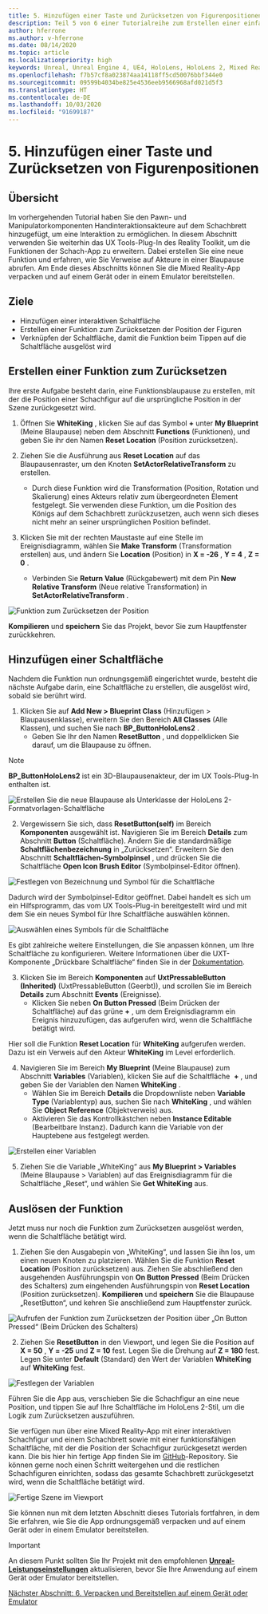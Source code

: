 ```yaml
---
title: 5. Hinzufügen einer Taste und Zurücksetzen von Figurenpositionen
description: Teil 5 von 6 einer Tutorialreihe zum Erstellen einer einfachen Schach-App mit der Unreal Engine 4 und dem UX Tools-Plug-In des Mixed Reality-Toolkits
author: hferrone
ms.author: v-hferrone
ms.date: 08/14/2020
ms.topic: article
ms.localizationpriority: high
keywords: Unreal, Unreal Engine 4, UE4, HoloLens, HoloLens 2, Mixed Reality, Tutorial, erste Schritte, MRTK, UXT, UX Tools, Dokumentation
ms.openlocfilehash: f7b57cf8a023874aa14118ff5cd50076bbf344e0
ms.sourcegitcommit: 09599b4034be825e4536eeb9566968afd021d5f3
ms.translationtype: HT
ms.contentlocale: de-DE
ms.lasthandoff: 10/03/2020
ms.locfileid: "91699187"
---
```

# <a name="5-adding-a-button--resetting-piece-locations"></a>5. Hinzufügen einer Taste und Zurücksetzen von Figurenpositionen


## <a name="overview"></a>Übersicht

Im vorhergehenden Tutorial haben Sie den Pawn- und Manipulatorkomponenten Handinteraktionsakteure auf dem Schachbrett hinzugefügt, um eine Interaktion zu ermöglichen. In diesem Abschnitt verwenden Sie weiterhin das UX Tools-Plug-In des Reality Toolkit, um die Funktionen der Schach-App zu erweitern. Dabei erstellen Sie eine neue Funktion und erfahren, wie Sie Verweise auf Akteure in einer Blaupause abrufen. Am Ende dieses Abschnitts können Sie die Mixed Reality-App verpacken und auf einem Gerät oder in einem Emulator bereitstellen.

## <a name="objectives"></a>Ziele

* Hinzufügen einer interaktiven Schaltfläche
* Erstellen einer Funktion zum Zurücksetzen der Position der Figuren
* Verknüpfen der Schaltfläche, damit die Funktion beim Tippen auf die Schaltfläche ausgelöst wird

## <a name="creating-a-reset-function"></a>Erstellen einer Funktion zum Zurücksetzen
Ihre erste Aufgabe besteht darin, eine Funktionsblaupause zu erstellen, mit der die Position einer Schachfigur auf die ursprüngliche Position in der Szene zurückgesetzt wird. 

1.  Öffnen Sie **WhiteKing** , klicken Sie auf das Symbol **+** unter **My Blueprint** (Meine Blaupause) neben dem Abschnitt **Functions** (Funktionen), und geben Sie ihr den Namen **Reset Location** (Position zurücksetzen). 

2.  Ziehen Sie die Ausführung aus **Reset Location** auf das Blaupausenraster, um den Knoten **SetActorRelativeTransform** zu erstellen. 
    * Durch diese Funktion wird die Transformation (Position, Rotation und Skalierung) eines Akteurs relativ zum übergeordneten Element festgelegt. Sie verwenden diese Funktion, um die Position des Königs auf dem Schachbrett zurückzusetzen, auch wenn sich dieses nicht mehr an seiner ursprünglichen Position befindet. 
    
3. Klicken Sie mit der rechten Maustaste auf eine Stelle im Ereignisdiagramm, wählen Sie **Make Transform** (Transformation erstellen) aus, und ändern Sie **Location** (Position) in **X = -26** , **Y = 4** , **Z = 0** .
    * Verbinden Sie **Return Value** (Rückgabewert) mit dem Pin **New Relative Transform** (Neue relative Transformation) in **SetActorRelativeTransform** . 

![Funktion zum Zurücksetzen der Position](images/unreal-uxt/5-function.PNG)

**Kompilieren** und **speichern** Sie das Projekt, bevor Sie zum Hauptfenster zurückkehren. 


## <a name="adding-a-button"></a>Hinzufügen einer Schaltfläche
Nachdem die Funktion nun ordnungsgemäß eingerichtet wurde, besteht die nächste Aufgabe darin, eine Schaltfläche zu erstellen, die ausgelöst wird, sobald sie berührt wird. 


1.  Klicken Sie auf **Add New > Blueprint Class** (Hinzufügen > Blaupausenklasse), erweitern Sie den Bereich **All Classes** (Alle Klassen), und suchen Sie nach **BP_ButtonHoloLens2** . 
    * Geben Sie Ihr den Namen **ResetButton** , und doppelklicken Sie darauf, um die Blaupause zu öffnen.

> [!NOTE]
> **BP_ButtonHoloLens2** ist ein 3D-Blaupausenakteur, der im UX Tools-Plug-In enthalten ist.

![Erstellen Sie die neue Blaupause als Unterklasse der HoloLens 2-Formatvorlagen-Schaltfläche](images/unreal-uxt/5-subclass.PNG)

2. Vergewissern Sie sich, dass **ResetButton(self)** im Bereich **Komponenten** ausgewählt ist. Navigieren Sie im Bereich **Details** zum Abschnitt **Button** (Schaltfläche). Ändern Sie die standardmäßige **Schaltflächenbezeichnung** in „Zurücksetzen“. Erweitern Sie den Abschnitt **Schaltflächen-Symbolpinsel** , und drücken Sie die Schaltfläche **Open Icon Brush Editor** (Symbolpinsel-Editor öffnen). 

![Festlegen von Bezeichnung und Symbol für die Schaltfläche](images/unreal-uxt/5-buttonconfig.PNG)

Dadurch wird der Symbolpinsel-Editor geöffnet. Dabei handelt es sich um ein Hilfsprogramm, das vom UX Tools-Plug-in bereitgestellt wird und mit dem Sie ein neues Symbol für Ihre Schaltfläche auswählen können. 

![Auswählen eines Symbols für die Schaltfläche](images/unreal-uxt/5-iconbrusheditor.PNG)

Es gibt zahlreiche weitere Einstellungen, die Sie anpassen können, um Ihre Schaltfläche zu konfigurieren. Weitere Informationen über die UXT-Komponente „Drückbare Schaltfläche“ finden Sie in der [Dokumentation](https://microsoft.github.io/MixedReality-UXTools-Unreal/version/public/0.9.x/Docs/PressableButton.html).

3. Klicken Sie im Bereich **Komponenten** auf **UxtPressableButton (Inherited)** (UxtPressableButton (Geerbt)), und scrollen Sie im Bereich **Details** zum Abschnitt **Events** (Ereignisse). 
    * Klicken Sie neben **On Button Pressed** (Beim Drücken der Schaltfläche) auf das grüne **+** , um dem Ereignisdiagramm ein Ereignis hinzuzufügen, das aufgerufen wird, wenn die Schaltfläche betätigt wird. 
    
Hier soll die Funktion **Reset Location** für **WhiteKing** aufgerufen werden. Dazu ist ein Verweis auf den Akteur **WhiteKing** im Level erforderlich. 

4.  Navigieren Sie im Bereich **My Blueprint** (Meine Blaupause) zum Abschnitt **Variables** (Variablen), klicken Sie auf die Schaltfläche  **+** , und geben Sie der Variablen den Namen **WhiteKing** . 
    * Wählen Sie im Bereich **Details** die Dropdownliste neben **Variable Type** (Variablentyp) aus, suchen Sie nach **WhiteKing** , und wählen Sie **Object Reference** (Objektverweis) aus. 
    * Aktivieren Sie das Kontrollkästchen neben **Instance Editable** (Bearbeitbare Instanz). Dadurch kann die Variable von der Hauptebene aus festgelegt werden. 

![Erstellen einer Variablen](images/unreal-uxt/5-var.PNG)

5.  Ziehen Sie die Variable „WhiteKing“ aus **My Blueprint > Variables** (Meine Blaupause > Variablen) auf das Ereignisdiagramm für die Schaltfläche „Reset“, und wählen Sie **Get WhiteKing** aus. 

## <a name="firing-the-function"></a>Auslösen der Funktion
Jetzt muss nur noch die Funktion zum Zurücksetzen ausgelöst werden, wenn die Schaltfläche betätigt wird.

1.  Ziehen Sie den Ausgabepin von „WhiteKing“, und lassen Sie ihn los, um einen neuen Knoten zu platzieren. Wählen Sie die Funktion **Reset Location** (Position zurücksetzen) aus. Ziehen Sie abschließend den ausgehenden Ausführungspin von **On Button Pressed** (Beim Drücken des Schalters) zum eingehenden Ausführungspin von **Reset Location** (Position zurücksetzen). **Kompilieren** und **speichern** Sie die Blaupause „ResetButton“, und kehren Sie anschließend zum Hauptfenster zurück. 

![Aufrufen der Funktion zum Zurücksetzen der Position über „On Button Pressed“ (Beim Drücken des Schalters)](images/unreal-uxt/5-callresetloc.PNG)

2.  Ziehen Sie **ResetButton** in den Viewport, und legen Sie die Position auf **X = 50** , **Y = -25** und **Z = 10** fest. Legen Sie die Drehung auf **Z = 180** fest. Legen Sie unter **Default** (Standard) den Wert der Variablen **WhiteKing** auf **WhiteKing** fest.

![Festlegen der Variablen](images/unreal-uxt/5-buttonlevel.PNG)

Führen Sie die App aus, verschieben Sie die Schachfigur an eine neue Position, und tippen Sie auf Ihre Schaltfläche im HoloLens 2-Stil, um die Logik zum Zurücksetzen auszuführen.

Sie verfügen nun über eine Mixed Reality-App mit einer interaktiven Schachfigur und einem Schachbrett sowie mit einer funktionsfähigen Schaltfläche, mit der die Position der Schachfigur zurückgesetzt werden kann. Die bis hier hin fertige App finden Sie im [GitHub](https://github.com/microsoft/MixedReality-Unreal-Samples/tree/master/ChessApp)-Repository. Sie können gerne noch einen Schritt weitergehen und die restlichen Schachfiguren einrichten, sodass das gesamte Schachbrett zurückgesetzt wird, wenn die Schaltfläche betätigt wird.

![Fertige Szene im Viewport](images/unreal-uxt/5-endscene.PNG)

Sie können nun mit dem letzten Abschnitt dieses Tutorials fortfahren, in dem Sie erfahren, wie Sie die App ordnungsgemäß verpacken und auf einem Gerät oder in einem Emulator bereitstellen.

> [!IMPORTANT]
> An diesem Punkt sollten Sie Ihr Projekt mit den empfohlenen **[Unreal-Leistungseinstellungen](../performance-recommendations-for-unreal.md)** aktualisieren, bevor Sie Ihre Anwendung auf einem Gerät oder Emulator bereitstellen.

[Nächster Abschnitt: 6. Verpacken und Bereitstellen auf einem Gerät oder Emulator](unreal-uxt-ch6.md)
